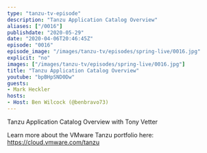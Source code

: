 ```yaml
---
type: "tanzu-tv-episode"
description: "Tanzu Application Catalog Overview"
aliases: ["/0016"]
publishdate: "2020-05-29"
date: "2020-04-06T20:46:45Z"
episode: "0016"
episode_image: "/images/tanzu-tv/episodes/spring-live/0016.jpg"
explicit: "no"
images: ["/images/tanzu-tv/episodes/spring-live/0016.jpg"]
title: "Tanzu Application Catalog Overview"
youtube: "bpBHpSND0Dw"
guests: 
- Mark Heckler
hosts: 
- Host: Ben Wilcock (@benbravo73)
---
```


Tanzu Application Catalog Overview with Tony Vetter

 Learn more about the VMware Tanzu portfolio here: https://cloud.vmware.com/tanzu

